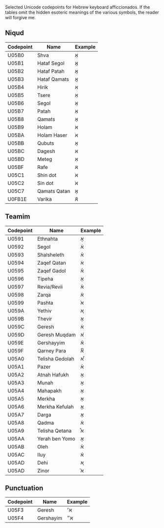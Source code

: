 Selected Unicode codepoints for Hebrew keyboard afficcionados.
If the tables omit the hidden esoteric meanings of the various symbols,
the reader will forgive me.

## Niqud
| Codepoint | Name | Example |
| --------- | ---- | ------- |
| U05B0 | Shva            | אְ
| U05B1 | Hataf Segol     | אֱ
| U05B2 | Hataf Patah     | אֲ
| U05B3 | Hataf Qamats    | אֳ
| U05B4 | Hirik           | אִ
| U05B5 | Tsere           | אֵ
| U05B6 | Segol           | אֶ
| U05B7 | Patah           | אַ
| U05B8 | Qamats          | אָ
| U05B9 | Holam           | אֹ
| U05BA | Holam Haser     | אֺ
| U05BB | Qubuts          | אֻ
| U05BC | Dagesh          | אּ
| U05BD | Meteg           | אֽ
| U05BF | Rafe            | אֿ
| U05C1 | Shin dot        | אׁ
| U05C2 | Sin dot         | אׂ
| U05C7 | Qamats Qatan    | אׇ
| U0FB1E | Varika         | אﬞ

## Teamim
| Codepoint | Name | Example |
| --------- | ---- | ------- |
| U0591 | Ethnahta        | א֑
| U0592 | Segol           | א֒
| U0593 | Shalsheleth     | א֓
| U0594 | Zaqef Qatan     | א֔
| U0595 | Zaqef Gadol     | א֕
| U0596 | Tipeha          | א֖
| U0597 | Revia/Revii     | א֗
| U0598 | Zarqa           | א֘
| U0599 | Pashta          | א֙
| U059A | Yethiv          | א֚
| U059B | Thevir          | א֛
| U059C | Geresh          | א֜
| U059D | Geresh Muqdam   | א֝
| U059E | Gershayyim      | א֞
| U059F | Qarney Para     | א֟
| U05A0 | Telisha Gedolah | א֠
| U05A1 | Pazer           | א֡
| U05A2 | Atnah Hafukh    | א֢
| U05A3 | Munah           | א֣
| U05A4 | Mahapakh        | א֤
| U05A5 | Merkha          | א֥
| U05A6 | Merkha Kefulah  | א֦
| U05A7 | Darga           | א֧
| U05A8 | Qadma           | א֨
| U05A9 | Telisha Qetana  | א֩
| U05AA | Yerah ben Yomo  | א֪
| U05AB | Oleh            | א֫
| U05AC | Iluy            | א֬
| U05AD | Dehi            | א֭
| U05AD | Zinor           | א֮
    
## Punctuation
| Codepoint | Name | Example |
| --------- | ---- | ------- |
| U05F3 | Geresh          | א׳
| U05F4 | Gershayim       | א״


